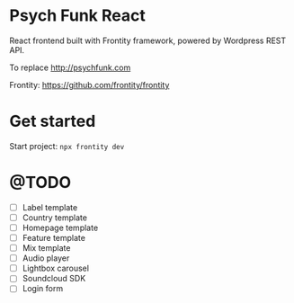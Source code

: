 # Psych Funk React
React frontend built with Frontity framework, powered by Wordpress REST API.

To replace http://psychfunk.com

Frontity: https://github.com/frontity/frontity

# Get started
Start project: `npx frontity dev`

# @TODO
- [ ] Label template
- [ ] Country template
- [ ] Homepage template
- [ ] Feature template
- [ ] Mix template
- [ ] Audio player
- [ ] Lightbox carousel
- [ ] Soundcloud SDK
- [ ] Login form